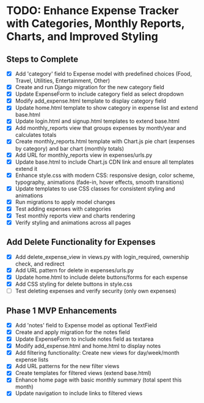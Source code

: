 # TODO: Enhance Expense Tracker with Categories, Monthly Reports, Charts, and Improved Styling

## Steps to Complete

- [x] Add 'category' field to Expense model with predefined choices (Food, Travel, Utilities, Entertainment, Other)
- [x] Create and run Django migration for the new category field
- [x] Update ExpenseForm to include category field as select dropdown
- [x] Modify add_expense.html template to display category field
- [x] Update home.html template to show category in expense list and extend base.html
- [x] Update login.html and signup.html templates to extend base.html
- [x] Add monthly_reports view that groups expenses by month/year and calculates totals
- [x] Create monthly_reports.html template with Chart.js pie chart (expenses by category) and bar chart (monthly totals)
- [x] Add URL for monthly_reports view in expenses/urls.py
- [x] Update base.html to include Chart.js CDN link and ensure all templates extend it
- [x] Enhance style.css with modern CSS: responsive design, color scheme, typography, animations (fade-in, hover effects, smooth transitions)
- [x] Update templates to use CSS classes for consistent styling and animations
- [x] Run migrations to apply model changes
- [x] Test adding expenses with categories
- [x] Test monthly reports view and charts rendering
- [x] Verify styling and animations across all pages

## Add Delete Functionality for Expenses

- [x] Add delete_expense_view in views.py with login_required, ownership check, and redirect
- [x] Add URL pattern for delete in expenses/urls.py
- [x] Update home.html to include delete buttons/forms for each expense
- [x] Add CSS styling for delete buttons in style.css
- [ ] Test deleting expenses and verify security (only own expenses)

## Phase 1 MVP Enhancements

- [x] Add 'notes' field to Expense model as optional TextField
- [x] Create and apply migration for the notes field
- [x] Update ExpenseForm to include notes field as textarea
- [x] Modify add_expense.html and home.html to display notes
- [x] Add filtering functionality: Create new views for day/week/month expense lists
- [x] Add URL patterns for the new filter views
- [x] Create templates for filtered views (extend base.html)
- [x] Enhance home page with basic monthly summary (total spent this month)
- [x] Update navigation to include links to filtered views
